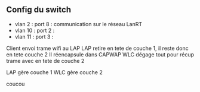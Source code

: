 
## Config du switch

- vlan 2 : port 8 : communication sur le réseau LanRT
- vlan 10 : port 2 : 
- vlan 11 : port 3 :

Client envoi trame wifi au LAP
LAP retire en tete de couche 1, il reste donc en tete couche 2
Il réencapsule dans CAPWAP
WLC dégage tout pour récup trame avec en tete de couche 2

LAP gère couche 1
WLC gère couche 2

coucou